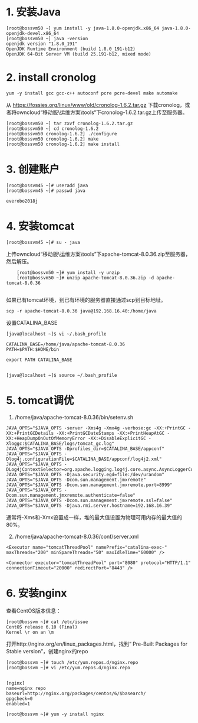 # 1. 安装Java
```
[root@bossvm50 ~] yum install -y java-1.8.0-openjdk.x86_64 java-1.8.0-openjdk-devel.x86_64
[root@bossvm50 ~] java -version
openjdk version "1.8.0_191"
OpenJDK Runtime Environment (build 1.8.0_191-b12)
OpenJDK 64-Bit Server VM (build 25.191-b12, mixed mode)

```

# 2. install cronolog
```
yum -y install gcc gcc-c++ autoconf pcre pcre-devel make automake
```
从 https://fossies.org/linux/www/old/cronolog-1.6.2.tar.gz 下载cronolog，或者将owncloud“移动版\运维方案\tools“下cronolog-1.6.2.tar.gz上传至服务器。

```
[root@bossvm50 ~] tar zxvf cronolog-1.6.2.tar.gz
[root@bossvm50 ~] cd cronolog-1.6.2
[root@bossvm50 cronolog-1.6.2] ./configure
[root@bossvm50 cronolog-1.6.2] make
[root@bossvm50 cronolog-1.6.2] make install
```

# 3. 创建账户
```
[root@bossvm45 ~]# useradd java
[root@bossvm45 ~]# passwd java

everobo2018j
```

# 4. 安装tomcat
```
[root@bossvm45 ~]# su - java
```
上传owncloud“移动版\运维方案\tools”下apache-tomcat-8.0.36.zip至服务器，然后解压。
```
    [root@bossvm50 ~]# yum install -y unzip
    [root@bossvm50 ~]# unzip apache-tomcat-8.0.36.zip -d apache-tomcat-8.0.36
    
```

如果已有tomcat环境，到已有环境的服务器直接通过scp到目标地址。
```
scp -r apache-tomcat-8.0.36 java@192.168.16.40:/home/java
```

设置CATALINA_BASE
```
[java@localhost ~]$ vi ~/.bash_profile

CATALINA_BASE=/home/java/apache-tomcat-8.0.36
PATH=$PATH:$HOME/bin

export PATH CATALINA_BASE


[java@localhost ~]$ source ~/.bash_profile
```

# 5. tomcat调优
1. /home/java/apache-tomcat-8.0.36/bin/setenv.sh
```
JAVA_OPTS="$JAVA_OPTS -server -Xms4g -Xmx4g -verbose:gc -XX:+PrintGC -XX:+PrintGCDetails -XX:+PrintGCDateStamps -XX:+PrintHeapAtGC -XX:+HeapDumpOnOutOfMemoryError -XX:+DisableExplicitGC -Xloggc:$CATALINA_BASE/logs/tomcat_gc.log"
JAVA_OPTS="$JAVA_OPTS -Dprofiles_dir=$CATALINA_BASE/appconf"
JAVA_OPTS="$JAVA_OPTS -Dlog4j.configurationFile=$CATALINA_BASE/appconf/log4j2.xml"
JAVA_OPTS="$JAVA_OPTS -DLog4jContextSelector=org.apache.logging.log4j.core.async.AsyncLoggerContextSelector"
JAVA_OPTS="$JAVA_OPTS -Djava.security.egd=file:/dev/urandom"
JAVA_OPTS="$JAVA_OPTS -Dcom.sun.management.jmxremote"
JAVA_OPTS="$JAVA_OPTS -Dcom.sun.management.jmxremote.port=8999"
JAVA_OPTS="$JAVA_OPTS -Dcom.sun.management.jmxremote.authenticate=false"
JAVA_OPTS="$JAVA_OPTS -Dcom.sun.management.jmxremote.ssl=false"
JAVA_OPTS="$JAVA_OPTS -Djava.rmi.server.hostname=192.168.16.39"
```
通常将-Xms和-Xmx设置成一样，堆的最大值设置为物理可用内存的最大值的80%。

2. /home/java/apache-tomcat-8.0.36/conf/server.xml

```
<Executor name="tomcatThreadPool" namePrefix="catalina-exec-" maxThreads="200" minSpareThreads="50" maxIdleTime="60000" />

<Connector executor="tomcatThreadPool" port="8080" protocol="HTTP/1.1" connectionTimeout="20000" redirectPort="8443" />
```


# 6. 安装nginx

查看CentOS版本信息：
```
[root@bossvm ~]# cat /etc/issue
CentOS release 6.10 (Final)
Kernel \r on an \m
```

打开http://nginx.org/en/linux_packages.html，找到“
Pre-Built Packages for Stable version”，创建nginx的repo
```
[root@bossvm ~]# touch /etc/yum.repos.d/nginx.repo
[root@bossvm ~]# vi /etc/yum.repos.d/nginx.repo


[nginx]
name=nginx repo
baseurl=http://nginx.org/packages/centos/6/$basearch/
gpgcheck=0
enabled=1

[root@bossvm ~]# yum -y install nginx 

```
